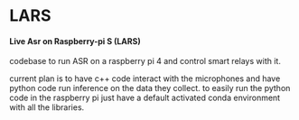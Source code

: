 # LARS
#### Live Asr on Raspberry-pi S (LARS)

codebase to run ASR on a raspberry pi 4 and control smart relays with it.

current plan is to have c++ code interact with the microphones and have python code run inference on the data they collect.
to easily run the python code in the raspberry pi just have a default activated conda environment with all the libraries.
